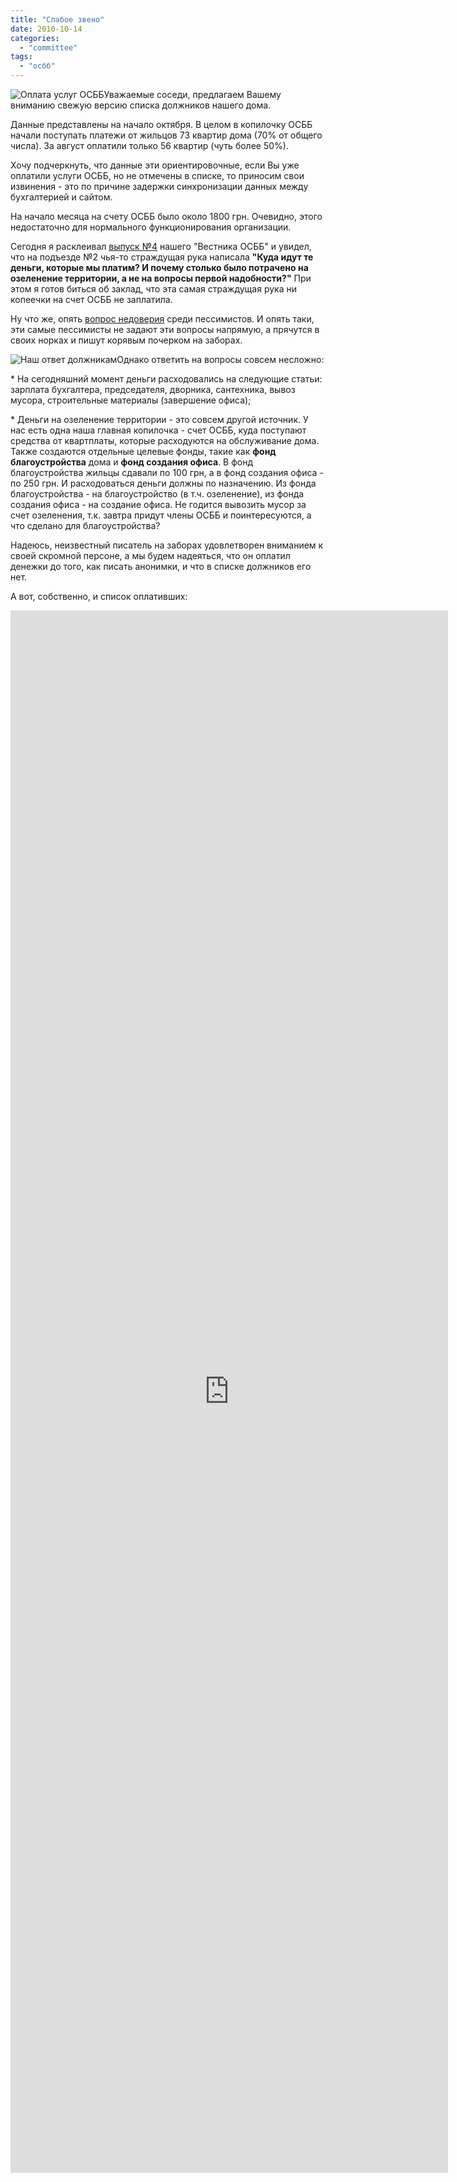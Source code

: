```yaml
---
title: "Слабое звено"
date: 2010-10-14
categories: 
  - "committee"
tags: 
  - "осбб"
---
```


![Оплата услуг ОСББ](http://shevchenko4a.brovary.org/wp-content/uploads/2010/10/oplata_uslug.jpg "Оплата услуг ОСББ")Уважаемые соседи, предлагаем Вашему вниманию свежую версию списка должников нашего дома.

Данные представлены на начало октября. В целом в копилочку ОСББ начали поступать платежи от жильцов 73 квартир дома (70% от общего числа). За август оплатили только 56 квартир (чуть более 50%).

Хочу подчеркнуть, что данные эти ориентировочные, если Вы уже оплатили услуги ОСББ, но не отмечены в списке, то приносим свои извинения - это по причине задержки синхронизации данных между бухгалтерией и сайтом.

На начало месяца на счету ОСББ было около 1800 грн. Очевидно, этого недостаточно для нормального функционирования организации.

Сегодня я расклеивал [выпуск №4](https://docs.google.com/fileview?id=0B15gOycbY2u7MTRjNzI3NzAtNzM0Yi00OTViLTg0MjAtOWI2YWUzNmVhZWM1&hl=ru) нашего "Вестника ОСББ" и увидел, что на подъезде №2 <!--more-->чья-то страждущая рука написала **"Куда идут те деньги, которые мы платим? И почему столько было потрачено на озеленение территории, а не на вопросы первой надобности?"** При этом я готов биться об заклад, что эта самая страждущая рука ни копеечки на счет ОСББ не заплатила.

Ну что же, опять [вопрос недоверия](http://shevchenko4a.brovary.org/nedoveriye-put-v-nikuda/) среди пессимистов. И опять таки, эти самые пессимисты не задают эти вопросы напрямую, а прячутся в своих норках и пишут корявым почерком на заборах.

![Наш ответ должникам](http://shevchenko4a.brovary.org/wp-content/uploads/2010/10/pechkin.jpg "Наш ответ должникам")Однако ответить на вопросы совсем несложно:

\* На сегодняшний момент деньги расходовались на следующие статьи: зарплата бухгалтера, председателя, дворника, сантехника, вывоз мусора, строительные материалы (завершение офиса);

\* Деньги на озеленение территории - это совсем другой источник. У нас есть одна наша главная копилочка - счет ОСББ, куда поступают средства от квартплаты, которые расходуются на обслуживание дома. Также создаются отдельные целевые фонды, такие как **фонд благоустройства** дома и **фонд создания офиса**. В фонд благоустройства жильцы сдавали по 100 грн, а в фонд создания офиса - по 250 грн. И расходоваться деньги должны по назначению. Из фонда благоустройства - на благоустройство (в т.ч. озеленение), из фонда создания офиса - на создание офиса. Не годится вывозить мусор за счет озеленения, т.к. завтра придут члены ОСББ и поинтересуются, а что сделано для благоустройства?

Надеюсь, неизвестный писатель на заборах удовлетворен вниманием к своей скромной персоне, а мы будем надеяться, что он оплатил денежки до того, как писать анонимки, и что в списке должников его нет.

А вот, собственно, и список оплативших:

<iframe width="700" height="2500" frameborder="0" src="https://spreadsheets.google.com/pub?key=0AhE2NQlPHqm_dE53aGZhMlBPT2daYXRXb243OVNvN2c&amp;single=true&amp;gid=5&amp;output=html&amp;widget=true"></iframe>
